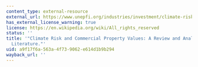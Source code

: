 ```yaml
---
content_type: external-resource
external_url: https://www.unepfi.org/industries/investment/climate-risk-and-commercial-property-values/
has_external_license_warning: true
license: https://en.wikipedia.org/wiki/All_rights_reserved
status: ''
title: '"Climate Risk and Commercial Property Values: A Review and Analysis of the
  Literature."'
uid: a9f17f6a-563a-4f73-9062-e614d1b9b294
wayback_url: ''
---
```

